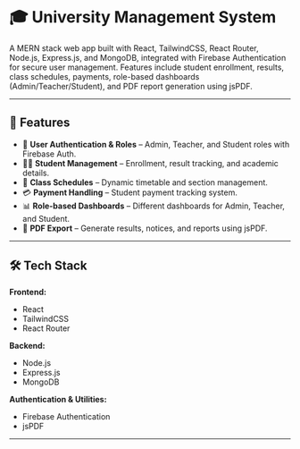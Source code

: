 # 🎓 University Management System  

A MERN stack web app built with React, TailwindCSS, React Router, Node.js, Express.js, and MongoDB, integrated with Firebase Authentication for secure user management. Features include student enrollment, results, class schedules, payments, role-based dashboards (Admin/Teacher/Student), and PDF report generation using jsPDF.

---

## 🚀 Features
- 🔐 **User Authentication & Roles** – Admin, Teacher, and Student roles with Firebase Auth.  
- 👨‍🎓 **Student Management** – Enrollment, result tracking, and academic details.  
- 📅 **Class Schedules** – Dynamic timetable and section management.  
- 💳 **Payment Handling** – Student payment tracking system.  
- 📊 **Role-based Dashboards** – Different dashboards for Admin, Teacher, and Student.  
- 📝 **PDF Export** – Generate results, notices, and reports using jsPDF.  

---

## 🛠️ Tech Stack
**Frontend:**  
- React  
- TailwindCSS  
- React Router  

**Backend:**  
- Node.js  
- Express.js  
- MongoDB  

**Authentication & Utilities:**  
- Firebase Authentication  
- jsPDF  

---

